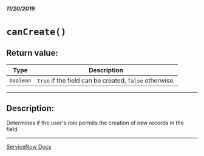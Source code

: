 ##### 11/20/2019
# `canCreate()`

## Return value:
| Type | Description |
|---|---|
| `boolean` | `true` if the field can be created, `false` otherwise. |

---

## Description:
Determines if the user's role permits the creation of new records in the field.

---

[ServiceNow Docs](https://developer.servicenow.com/app.do#!/api_doc?v=newyork&id=SGE-canCreate)